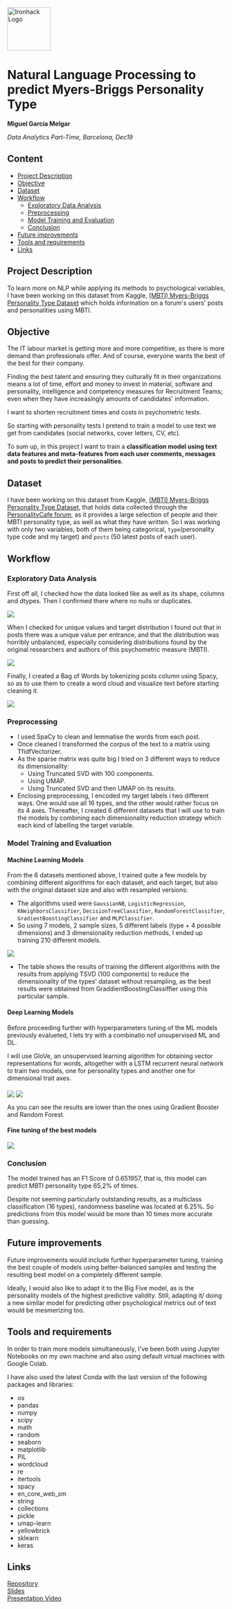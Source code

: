 <img src="https://bit.ly/2VnXWr2" alt="Ironhack Logo" width="100"/>

# Natural Language Processing to predict Myers-Briggs Personality Type
**Miguel García Melgar**

*Data Analytics Part-Time, Barcelona, Dec19*

## Content
- [Project Description](#project-description)
- [Objective](#objective)
- [Dataset](#dataset)
- [Workflow](#workflow)
  * [Exploratory Data Analysis](#exploratory-data-analysis)
  * [Preprocessing](#preprocessing)
  * [Model Training and Evaluation](#model-training-and-evaluation)
  * [Conclusion](#conclusion)
- [Future improvements](#future-improvements)
- [Tools and requirements](#tools-and-requirements)
- [Links](#links)

## Project Description
To learn more on NLP while applying its methods to psychological variables, I have been working on this dataset from Kaggle, [(MBTI) Myers-Briggs Personality Type Dataset](https://www.kaggle.com/datasnaek/mbti-type) which holds information on a forum's users' posts and personalities using MBTI.

## Objective
The IT labour market is getting more and more competitive, as there is more demand than professionals offer. And of course, everyone wants the best of the best for their company.

Finding the best talent and ensuring they culturally fit in their organizations means a lot of time, effort and money to invest in material, software and personality, intelligence and competency measures for Recruitment Teams; even when they have increasingly amounts of candidates' information.

I want to shorten recruitment times and costs in psychometric tests.

So starting with personality tests I pretend to train a model to use text we get from candidates (social networks, cover letters, CV, etc).

To sum up, in this project I want to train a **classification model using text data features and meta-features from each user comments, messages and posts to predict their personalities**.

## Dataset
I have been working on this dataset from Kaggle, [(MBTI) Myers-Briggs Personality Type Dataset](https://www.kaggle.com/datasnaek/mbti-type), that holds data collected through the [PersonalityCafe forum](http://personalitycafe.com/forum/), as it provides a large selection of people and their MBTI personality type, as well as what they have written. So I was working with only two variables, both of them being categorical, `type`(personality type code and my target) and `posts` (50 latest posts of each user).

## Workflow
### Exploratory Data Analysis
First off all, I checked how the data looked like as well as its shape, columns and dtypes. Then I confirmed there where no nulls or duplicates.

<img src="images/output_images/mbti_count.png" align="middle">

When I checked for unique values and target distribution I found out that in posts there was a unique value per entrance, and that the distribution was horribly unbalanced, especially considering distributions found by the original researchers and authors of this psychometric measure (MBTI).

<img src="https://github.com/mikongame/NLP-to-predict-Myers-Briggs-Personality-Type/blob/master/images/mbti_distr_spain.png?raw=true" align="middle">

Finally, I created a Bag of Words by tokenizing posts column using Spacy, so as to use them to create a word cloud and visualize text before starting cleaning it.

<img src="images/output_images/mbti_token_cloud.png" align="middle">

### Preprocessing
* I used SpaCy to clean and lemmatise the words from each post.
* Once cleaned I transformed the corpus of the text to a matrix using TfidfVectorizer.
* As the sparse matrix was quite big I tried on 3 different ways to reduce its dimensionality:
  * Using Truncated SVD with 100 components.
  * Using UMAP.
  * Using Truncated SVD and then UMAP on its results.
* Enclosing preprocessing, I encoded my target labels i two different ways. One would use all 16 types, and the other would rather focus on its 4 axes. Thereafter, I created 6 different datasets that I will use to train the models by combining each dimensionality reduction strategy which each kind of labelling the target variable. 

### Model Training and Evaluation
#### Machine Learning Models
From the 6 datasets mentioned above, I trained quite a few models by combining different algorithms for each dataset, and each target, but also with the original dataset size and also with resampled versions:
* The algorithms used were `GaussianNB`, `LogisticRegression`, `KNeighborsClassifier`, `DecisionTreeClassifier`, `RandomForestClassifier`, `GradientBoostingClassifier` and `MLPClassifier`.
* So using 7 models, 2 sample sizes, 5 different labels (type + 4 possible dimensions) and 3 dimensionality reduction methods, I ended up training 210 different models. 

<img src="https://github.com/mikongame/NLP-to-predict-Myers-Briggs-Personality-Type/blob/master/images/Model_TSVD_Types.PNG?raw=true" align="middle">

* The table shows the results of training the different algorithms with the results from applying TSVD (100 components) to reduce the dimensionality of the types' dataset without resampling, as the best results were obtained from GraddientBoostingClassiffier using this particular sample.
#### Deep Learning Models

Before proceeding further with hyperparameters tuning of the ML models previously evalueted, I lets try with a combinatio nof unsupervised ML and DL.

I will use GloVe, an unsupervised learning algorithm for obtaining vector representations for words, altogether with a LSTM recurrent neural network to train two models, one for personality types and another one for dimensional trait axes.

<img src="images/output_images/types_history.png" align="middle">
<img src="images/output_images/dimensions_history.png" align="middle">

As you can see the results are lower than the ones using Gradient Booster and Random Forest.

#### Fine tuning of the best models

<img src="images/tuned_types.PNG" align="middle">

### Conclusion

The model trained has an F1 Score of 0.651957, that is, this model can predict MBTI personality type 65,2% of times.

Despite not seeming particularly outstanding results, as a multiclass classification (16 types), randomness baseline was located at 6.25%. So predictions from this model would be more than 10 times more accurate than guessing.

## Future improvements
Future improvements would include further hyperparameter tuning, training the best couple of models using better-balanced samples and testing the resulting best model on a completely different sample.  

Ideally, I would also like to adapt it to the Big Five model, as is the personality models of the highest predictive validity. Still, adapting it/ doing a new similar model for predicting other psychological metrics out of text would be mesmerizing too.


## Tools and requirements
In order to train more models simultaneously, I've been both using Jupyter Notebooks on my own machine and also using default virtual machines with Google Colab.

I have also used the latest Conda  with the last version of the following packages and libraries:
* os
* pandas
* numpy
* scipy
* math
* random
* seaborn
* matplotlib
* PIL
* wordcloud
* re
* itertools
* spacy
* en_core_web_sm
* string
* collections
* pickle
* umap-learn
* yellowbrick
* sklearn 
* keras

## Links
[Repository](https://github.com/mikongame/NLP-to-predict-Myers-Briggs-Personality-Type)  
[Slides](https://drive.google.com/file/d/1yxGmtVNFPa4AZYL16zA0mP8AgQVconof/view?usp=sharing)  
[Presentation Video](https://youtu.be/1IOTOnmpWTI)
